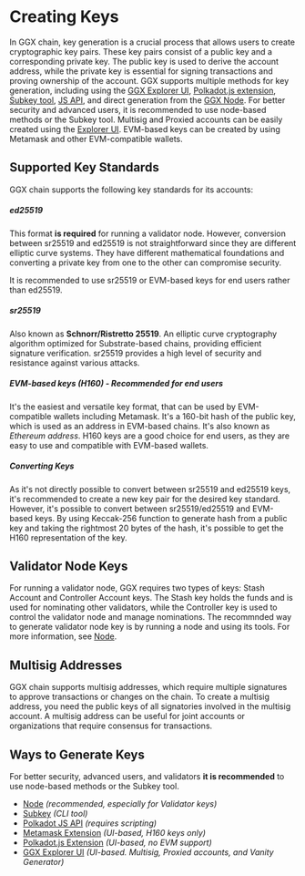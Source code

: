 # Creating Keys

In GGX chain, key generation is a crucial process that allows users to create cryptographic key pairs. These key pairs consist of a public key and a corresponding private key. The public key is used to derive the account address, while the private key is essential for signing transactions and proving ownership of the account. GGX supports multiple methods for key generation, including using the [GGX Explorer UI](ggx-explorer-create-keys.md), [Polkadot.js extension](developer-documentation/keys/polkadot-js-create-keys.md), [Subkey tool](developer-documentation/keys/subkey-create-keys.md), [JS API](polkadot-js-create-keys.md), and direct generation from the [GGX Node](developer-documentation/keys/node-create-key.md). For better security and advanced users, it is recommended to use node-based methods or the Subkey tool. Multisig and Proxied accounts can be easily created using the [Explorer UI](ggx-explorer-create-keys.md). EVM-based keys can be created by using Metamask and other EVM-compatible wallets.

## Supported Key Standards

GGX chain supports the following key standards for its accounts:

##### ed25519
This format **is required** for running a validator node. However, conversion between sr25519 and ed25519 is not straightforward since they are different elliptic curve systems. They have different mathematical foundations and converting a private key from one to the other can compromise security.

It is recommended to use sr25519 or EVM-based keys for end users rather than ed25519.

##### sr25519
Also known as **Schnorr/Ristretto 25519**. An elliptic curve cryptography algorithm optimized for Substrate-based chains, providing efficient signature verification. sr25519 provides a high level of security and resistance against various attacks.

##### EVM-based keys (H160) - Recommended for end users

It's the easiest and versatile key format, that can be used by EVM-compatible wallets including Metamask. It's a 160-bit hash of the public key, which is used as an address in EVM-based chains. It's also known as *Ethereum address*. H160 keys are a good choice for end users, as they are easy to use and compatible with EVM-based wallets.

##### Converting Keys

As it's not directly possible to convert between sr25519 and ed25519 keys, it's recommended to create a new key pair for the desired key standard. However, it's possible to convert between sr25519/ed25519 and EVM-based keys. By using Keccak-256 function to generate hash from a public key and taking the rightmost 20 bytes of the
hash, it's possible to get the H160 representation of the key.

## Validator Node Keys

For running a validator node, GGX requires two types of keys: Stash Account and Controller Account keys. The Stash key holds the funds and is used for nominating other validators, while the Controller key is used to control the validator node and manage nominations. The recommnded way to generate validator node key is by running a node and using its tools. For more information, see [Node](node-create-keys.md).

## Multisig Addresses

GGX chain supports multisig addresses, which require multiple signatures to approve transactions or changes on the chain. To create a multisig address, you need the public keys of all signatories involved in the multisig account. A multisig address can be useful for joint accounts or organizations that require consensus for transactions.


## Ways to Generate Keys

For better security, advanced users, and validators **it is recommended** to use node-based methods or the Subkey tool.

* [Node](node-create-keys.md) *(recommended, especially for Validator keys)*
* [Subkey](subkey-create-keys.md) *(CLI tool)*
* [Polkadot JS API](js-create-keys.md) *(requires scripting)*
* [Metamask Extension](metamask-create-keys.md) *(UI-based, H160 keys only)*
* [Polkadot.js Extension](polkadot-js-create-keys.md) *(UI-based, no EVM support)*
* [GGX Explorer UI](ggx-explorer-create-keys.md) *(UI-based. Multisig, Proxied accounts, and Vanity Generator)*

